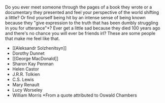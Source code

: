 Do you ever meet someone through the pages of a book they wrote or a documentary they presented and feel your perspective of the world shifting a little? Or find yourself being hit by an intense sense of being known because they "give expression to the truth that has been dumbly struggling in you for utterance"*? Ever get a little sad because they died 100 years ago and there's no chance you will ever be friends irl? These are some people that make me feel like that.
- [[Aleksandr Solzhenitsyn]]
- Dorothy Dunnet
- [[George MacDonald]]
- Sharon Kay Penman
- Helen Castor
- J.R.R. Tolkien
- C.S. Lewis
- Mary Renault
- Lucy Worseley
- William Morris
*From a quote attributed to Oswald Chambers